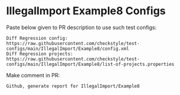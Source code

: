 # IllegalImport Example8 Configs
Paste below given to PR description to use such test configs:
```
Diff Regression config: https://raw.githubusercontent.com/checkstyle/test-configs/main/IllegalImport/Example8/config.xml
Diff Regression projects: https://raw.githubusercontent.com/checkstyle/test-configs/main/IllegalImport/Example8/list-of-projects.properties
```
Make comment in PR:
```
Github, generate report for IllegalImport/Example8
```
